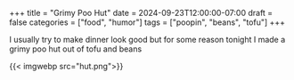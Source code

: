 +++
title = "Grimy Poo Hut"
date = 2024-09-23T12:00:00-07:00
draft = false
categories = ["food", "humor"]
tags = ["poopin", "beans", "tofu"]
+++

I usually try to make dinner look good but for some reason tonight I made a grimy poo hut out of tofu and beans

{{< imgwebp src="hut.png">}}
